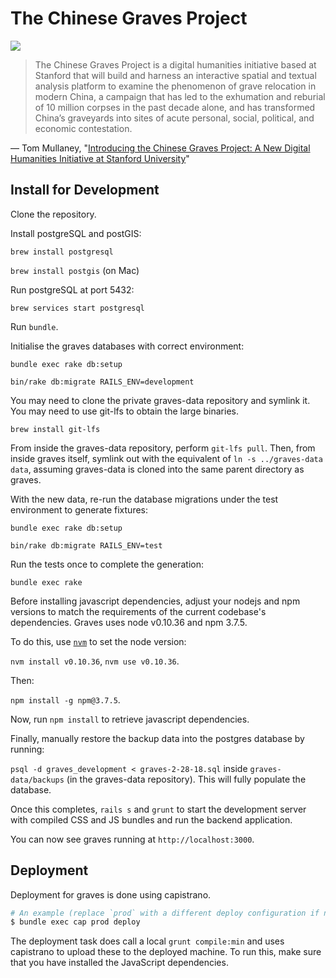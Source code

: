 # The Chinese Graves Project

[![](https://api.travis-ci.org/sul-cidr/graves.svg)](https://travis-ci.org/sul-cidr/graves)

> The Chinese Graves Project is a digital humanities initiative based at Stanford that will build and harness an interactive spatial and textual analysis platform to examine the phenomenon of grave relocation in modern China, a campaign that has led to the exhumation and reburial of 10 million corpses in the past decade alone, and has transformed China’s graveyards into sites of acute personal, social, political, and economic contestation.

&mdash; Tom Mullaney, "[Introducing the Chinese Graves Project: A New Digital Humanities Initiative at Stanford University](http://tsmullaney.com/?p=412)"

## Install for Development
Clone the repository.

Install postgreSQL and postGIS:

`brew install postgresql`

`brew install postgis` (on Mac)

Run postgreSQL at port 5432:

`brew services start postgresql`

Run `bundle`.

Initialise the graves databases with correct environment: 

`bundle exec rake db:setup`

`bin/rake db:migrate RAILS_ENV=development`

You may need to clone the private graves-data repository and symlink it. You may need to use git-lfs to obtain the large binaries.

`brew install git-lfs`

From inside the graves-data repository, perform `git-lfs pull`. Then, from inside graves itself, symlink out with the equivalent of `ln -s ../graves-data data`, assuming graves-data is cloned into the same parent directory as graves.

With the new data, re-run the database migrations under the test environment to generate fixtures:

`bundle exec rake db:setup`

`bin/rake db:migrate RAILS_ENV=test`

Run the tests once to complete the generation:

`bundle exec rake`

Before installing javascript dependencies, adjust your nodejs and npm versions to match the requirements of the current codebase's dependencies. Graves uses node v0.10.36 and npm 3.7.5.

To do this, use [`nvm`](https://github.com/creationix/nvm#installation) to set the node version:

`nvm install v0.10.36`, `nvm use v0.10.36`.

Then: 

`npm install -g npm@3.7.5`.

Now, run `npm install` to retrieve javascript dependencies.

Finally, manually restore the backup data into the postgres database by running:

`psql -d graves_development < graves-2-28-18.sql` inside `graves-data/backups` (in the graves-data repository). This will fully populate the database.

Once this completes, `rails s` and `grunt` to start the development server with compiled CSS and JS bundles and run the backend application.

You can now see graves running at `http://localhost:3000`.

## Deployment
Deployment for graves is done using capistrano. 

```sh
# An example (replace `prod` with a different deploy configuration if necessary)
$ bundle exec cap prod deploy
```

The deployment task does call a local `grunt compile:min` and uses capistrano to upload these to the deployed machine. To run this, make sure that you have installed the JavaScript dependencies.
